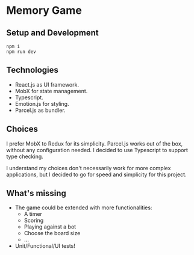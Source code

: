 
# Memory Game

## Setup and Development

    npm i
    npm run dev

## Technologies

- React.js as UI framework.
- MobX for state management. 
- Typescript.
- Emotion.js for styling.
- Parcel.js as bundler. 

## Choices

I prefer MobX to Redux for its simplicity.
Parcel.js works out of the box, without any configuration needed.
I decided to use Typescript to support type checking.

I understand my choices don't necessarily work for more complex applications, 
but I decided to go for speed and simplicity for this project.

## What's missing

- The game could be extended with more functionalities:
    - A timer
    - Scoring
    - Playing against a bot
    - Choose the board size
    - ...
- Unit/Functional/UI tests!
